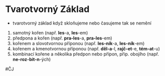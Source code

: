 # Tvarotvorný Základ
- tvarotvorný základ když skloňujeme nebo časujeme tak se nemění

1. samotný kořen (např. **les**-a, **les**-em)
2. předpona a kořen (např. **pra-les**-a, **pra-les**-em)
3. kořenem a slovotvornou příponou (např. **les-ník**-a, **les-ník**-em)
4. kořenem a kmenotvornou příponou (např. **děl-a**-l, **rajč-et**-e, **tém-at**-u)
5. kombinací kořene a několika předpon nebo přípon, přip. obojího (např. **ne-roz-bit-n**-ých)

#ČJ 